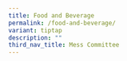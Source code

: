 ```yaml
---
title: Food and Beverage
permalink: /food-and-beverage/
variant: tiptap
description: ""
third_nav_title: Mess Committee
---
```

